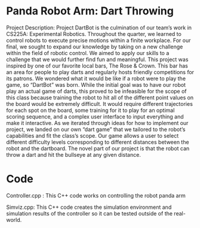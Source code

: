 # Panda Robot Arm: Dart Throwing
Project Description: Project DartBot is the culmination of our team’s work in CS225A: Experimental Robotics. Throughout the quarter, we learned to control robots to execute precise motions within a finite workplace. For our final, we sought to expand our knowledge by taking on a new challenge within the field of robotic control. We aimed to apply our skills to a challenge that we would further find fun and meaningful. This project was inspired by one of our favorite local bars, The Rose & Crown. This bar has an area for people to play darts and regularly hosts friendly competitions for its patrons. We wondered what it would be like if a robot were to play the game, so “DartBot” was born. While the initial goal was to have our robot play an actual game of darts, this proved to be infeasible for the scope of this class because training the robot to hit all of the different point values on the board would be extremely difficult. It would require different trajectories for each spot on the board, some training for it to play for an optimal scoring sequence, and a complex user interface to input everything and make it interactive. As we iterated through ideas for how to implement our project, we landed on our own “dart game” that we tailored to the robot’s capabilities and fit the class’s scope. Our game allows a user to select different difficulty levels corresponding to different distances between the robot and the dartboard. The novel part of our project is that the robot can throw a dart and hit the bullseye at any given distance. 

# Code 

Controller.cpp : This C++ code works on controlling the robot panda arm 

Simviz.cpp: This C++ code creates the simulation environment and simulation results of the controller so it can be tested outside of the real-world.
